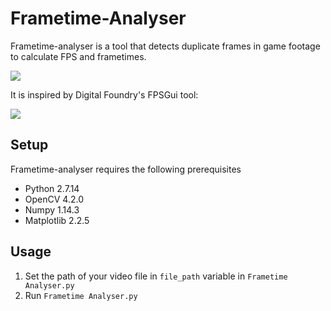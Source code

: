 # Frametime-Analyser
Frametime-analyser is a tool that detects duplicate frames in game footage to calculate FPS and frametimes.

![](/Media/RDR2.gif)

It is inspired by Digital Foundry's FPSGui tool:

[![](/Media/DF.gif)](https://youtu.be/niQfeglwDZ4?t=986)

## Setup

Frametime-analyser requires the following prerequisites

* Python 2.7.14
* OpenCV 4.2.0
* Numpy 1.14.3
* Matplotlib 2.2.5

## Usage

1. Set the path of your video file in `file_path` variable in `Frametime Analyser.py`
2. Run `Frametime Analyser.py`
